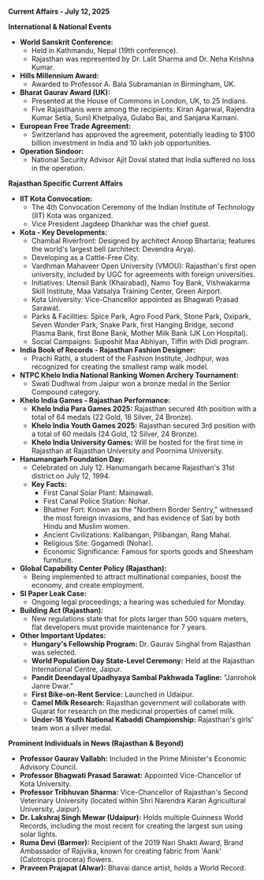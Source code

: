 **Current Affairs - July 12, 2025**

**International & National Events**

*   **World Sanskrit Conference:**
    *   Held in Kathmandu, Nepal (19th conference).
    *   Rajasthan was represented by Dr. Lalit Sharma and Dr. Neha Krishna Kumar.
*   **Hills Millennium Award:**
    *   Awarded to Professor A. Bala Subramanian in Birmingham, UK.
*   **Bharat Gaurav Award (UK):**
    *   Presented at the House of Commons in London, UK, to 25 Indians.
    *   Five Rajasthanis were among the recipients: Kiran Agarwal, Rajendra Kumar Setia, Sunil Khetpaliya, Gulabo Bai, and Sanjana Karnani.
*   **European Free Trade Agreement:**
    *   Switzerland has approved the agreement, potentially leading to $100 billion investment in India and 10 lakh job opportunities.
*   **Operation Sindoor:**
    *   National Security Advisor Ajit Doval stated that India suffered no loss in the operation.

**Rajasthan Specific Current Affairs**

*   **IIT Kota Convocation:**
    *   The 4th Convocation Ceremony of the Indian Institute of Technology (IIT) Kota was organized.
    *   Vice President Jagdeep Dhankhar was the chief guest.
*   **Kota - Key Developments:**
    *   Chambal Riverfront: Designed by architect Anoop Bhartaria; features the world's largest bell (architect: Devendra Arya).
    *   Developing as a Cattle-Free City.
    *   Vardhman Mahaveer Open University (VMOU): Rajasthan's first open university, included by UGC for agreements with foreign universities.
    *   Initiatives: Utensil Bank (Khairabad), Namo Toy Bank, Vishwakarma Skill Institute, Maa Vatsalya Training Center, Green Airport.
    *   Kota University: Vice-Chancellor appointed as Bhagwati Prasad Sarawat.
    *   Parks & Facilities: Spice Park, Agro Food Park, Stone Park, Oxipark, Seven Wonder Park, Snake Park, first Hanging Bridge, second Plasma Bank, first Bone Bank, Mother Milk Bank (JK Lon Hospital).
    *   Social Campaigns: Suposhit Maa Abhiyan, Tiffin with Didi program.
*   **India Book of Records - Rajasthan Fashion Designer:**
    *   Prachi Rathi, a student of the Fashion Institute, Jodhpur, was recognized for creating the smallest ramp walk model.
*   **NTPC Khelo India National Ranking Women Archery Tournament:**
    *   Swati Dudhwal from Jaipur won a bronze medal in the Senior Compound category.
*   **Khelo India Games - Rajasthan Performance:**
    *   **Khelo India Para Games 2025:** Rajasthan secured 4th position with a total of 64 medals (22 Gold, 18 Silver, 24 Bronze).
    *   **Khelo India Youth Games 2025:** Rajasthan secured 3rd position with a total of 60 medals (24 Gold, 12 Silver, 24 Bronze).
    *   **Khelo India University Games:** Will be hosted for the first time in Rajasthan at Rajasthan University and Poornima University.
*   **Hanumangarh Foundation Day:**
    *   Celebrated on July 12. Hanumangarh became Rajasthan's 31st district on July 12, 1994.
    *   **Key Facts:**
        *   First Canal Solar Plant: Mainawali.
        *   First Canal Police Station: Nohar.
        *   Bhatner Fort: Known as the "Northern Border Sentry," witnessed the most foreign invasions, and has evidence of Sati by both Hindu and Muslim women.
        *   Ancient Civilizations: Kalibangan, Pilibangan, Rang Mahal.
        *   Religious Site: Gogamedi (Nohar).
        *   Economic Significance: Famous for sports goods and Sheesham furniture.
*   **Global Capability Center Policy (Rajasthan):**
    *   Being implemented to attract multinational companies, boost the economy, and create employment.
*   **SI Paper Leak Case:**
    *   Ongoing legal proceedings; a hearing was scheduled for Monday.
*   **Building Act (Rajasthan):**
    *   New regulations state that for plots larger than 500 square meters, flat developers must provide maintenance for 7 years.
*   **Other Important Updates:**
    *   **Hungary's Fellowship Program:** Dr. Gaurav Singhal from Rajasthan was selected.
    *   **World Population Day State-Level Ceremony:** Held at the Rajasthan International Centre, Jaipur.
    *   **Pandit Deendayal Upadhyaya Sambal Pakhwada Tagline:** "Janrohok Janre Dwar."
    *   **First Bike-on-Rent Service:** Launched in Udaipur.
    *   **Camel Milk Research:** Rajasthan government will collaborate with Gujarat for research on the medicinal properties of camel milk.
    *   **Under-18 Youth National Kabaddi Championship:** Rajasthan's girls' team won a silver medal.

**Prominent Individuals in News (Rajasthan & Beyond)**

*   **Professor Gaurav Vallabh:** Included in the Prime Minister's Economic Advisory Council.
*   **Professor Bhagwati Prasad Sarawat:** Appointed Vice-Chancellor of Kota University.
*   **Professor Tribhuvan Sharma:** Vice-Chancellor of Rajasthan's Second Veterinary University (located within Shri Narendra Karan Agricultural University, Jaipur).
*   **Dr. Lakshraj Singh Mewar (Udaipur):** Holds multiple Guinness World Records, including the most recent for creating the largest sun using solar lights.
*   **Ruma Devi (Barmer):** Recipient of the 2019 Nari Shakti Award, Brand Ambassador of Rajivika, known for creating fabric from 'Aank' (Calotropis procera) flowers.
*   **Praveen Prajapat (Alwar):** Bhavai dance artist, holds a World Record.